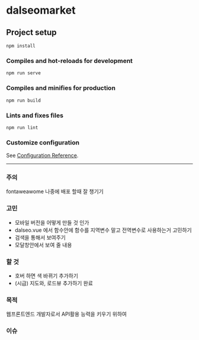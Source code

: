 # dalseomarket

## Project setup
```
npm install
```

### Compiles and hot-reloads for development
```
npm run serve
```

### Compiles and minifies for production
```
npm run build
```

### Lints and fixes files
```
npm run lint
```

### Customize configuration
See [Configuration Reference](https://cli.vuejs.org/config/).

---

### 주의
fontaweawome 나중에 배포 할때 잘 챙기기

### 고민
+ 모바일 버전을 어떻게 만들 것 인가
+ dalseo.vue 에서 함수안에 함수를 지역변수 말고 전역변수로 사용하는거 고민하기
+ 검색을 통해서 보여주기
+ 모달창안에서 보여 줄 내용

### 할 것 
+ 호버 하면 색 바뀌기 추가하기
+ (시급) 지도와, 로드뷰 추가하기 완료

### 목적 
웹프론트엔드 개발자로서 API활용 능력을 키우기 위하여 

### 이슈